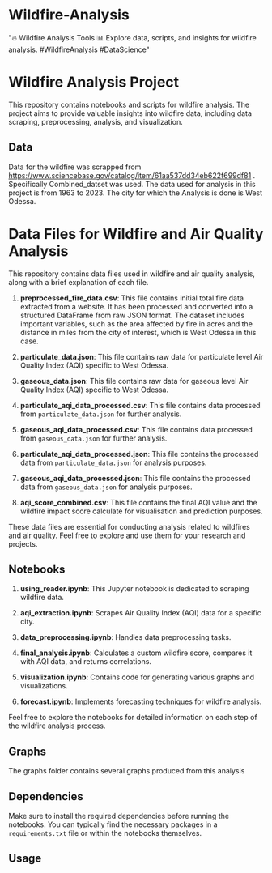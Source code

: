 # Wildfire-Analysis
"🔥 Wildfire Analysis Tools 📊  Explore data, scripts, and insights for wildfire analysis. #WildfireAnalysis #DataScience"
# Wildfire Analysis Project

This repository contains notebooks and scripts for wildfire analysis. The project aims to provide valuable insights into wildfire data, including data scraping, preprocessing, analysis, and visualization.

## Data 
Data for the wildfire was scrapped from https://www.sciencebase.gov/catalog/item/61aa537dd34eb622f699df81 . Specifically Combined_datset was used. The data used for analysis in this
project is from 1963 to 2023. The city for which the Analysis is done is West Odessa.

# Data Files for Wildfire and Air Quality Analysis

This repository contains data files used in wildfire and air quality analysis, along with a brief explanation of each file.

1. **preprocessed_fire_data.csv**: This file contains initial total fire data extracted from a website. It has been processed and converted into a structured DataFrame from raw JSON format. The dataset includes important variables, such as the area affected by fire in acres and the distance in miles from the city of interest, which is West Odessa in this case.

2. **particulate_data.json**: This file contains raw data for particulate level Air Quality Index (AQI) specific to West Odessa.

3. **gaseous_data.json**: This file contains raw data for gaseous level Air Quality Index (AQI) specific to West Odessa.

4. **particulate_aqi_data_processed.csv**: This file contains data processed from `particulate_data.json` for further analysis.

5. **gaseous_aqi_data_processed.csv**: This file contains data processed from `gaseous_data.json` for further analysis.

6. **particulate_aqi_data_processed.json**: This file contains the processed data from `particulate_data.json` for analysis purposes.

7. **gaseous_aqi_data_processed.json**: This file contains the processed data from `gaseous_data.json` for analysis purposes.

8. **aqi_score_combined.csv**: This file contains the final AQI value and the wildfire impact score calculate for visualisation and prediction purposes.

These data files are essential for conducting analysis related to wildfires and air quality. Feel free to explore and use them for your research and projects.


## Notebooks

1. **using_reader.ipynb**: This Jupyter notebook is dedicated to scraping wildfire data.

2. **aqi_extraction.ipynb**: Scrapes Air Quality Index (AQI) data for a specific city.

3. **data_preprocessing.ipynb**: Handles data preprocessing tasks.

4. **final_analysis.ipynb**: Calculates a custom wildfire score, compares it with AQI data, and returns correlations.

5. **visualization.ipynb**: Contains code for generating various graphs and visualizations.

6. **forecast.ipynb**: Implements forecasting techniques for wildfire analysis.

Feel free to explore the notebooks for detailed information on each step of the wildfire analysis process.

## Graphs 

The graphs folder contains several graphs produced from this analysis

## Dependencies

Make sure to install the required dependencies before running the notebooks. You can typically find the necessary packages in a `requirements.txt` file or within the notebooks themselves.

## Usage
